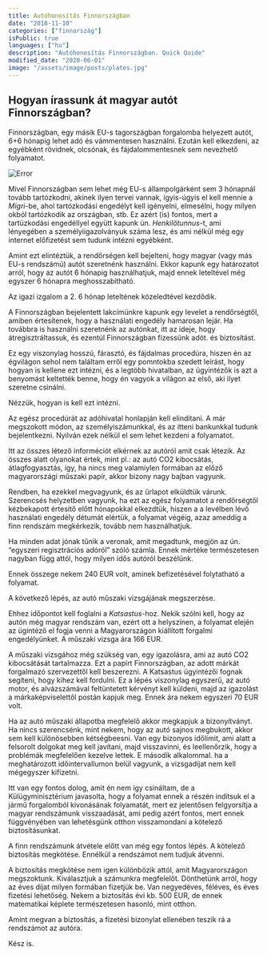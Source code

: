 ```yaml
---
title: Autóhonosítás Finnországban
date: "2018-11-10"
categories: ["finnország"]
isPublic: true
languages: ["hu"]
description: "Autóhonosítás Finnországban. Quick Quide"
modified_date: "2020-06-01"
image: "/assets/image/posts/plates.jpg"
---
```


## Hogyan írassunk át magyar autót Finnországban?

Finnországban, egy másik EU-s tagországban forgalomba helyezett autót, 6+6 hónapig lehet adó és vámmentesen használni. Ezután kell elkezdeni, az egyébként rövidnek, olcsónak, és fájdalommentesnek sem nevezhető folyamatot.

![Error](@@baseUrl@@/assets/images/posts/plates.jpg)

Mivel Finnországban sem lehet még EU-s állampolgárként sem 3 hónapnál tovább tartózkodni, akinek ilyen tervei vannak, ígyis-úgyis el kell mennie a _Migri_-be, ahol tartózkodási engedélyt kell igényelni, elmesélni, hogy milyen okból tartózkodik az országban, stb. Ez azért (is) fontos, mert a tartüzkodási engedéllyel együtt kapunk ún. _Henkilötunnus_-t, ami lényegében a személyiigazolványuk száma lesz, és ami nélkül még egy internet előfizetést sem tudunk intézni egyébként.

Amint ezt elintéztük, a rendőrségen kell bejelteni, hogy magyar (vagy más EU-s rendszámú) autót szeretnénk használni. Ekkor kapunk egy határozatot arról, hogy az autót 6 hónapig használhatjuk, majd ennek leteltével még egyszer 6 hónapra meghosszabítható.

Az igazi izgalom a 2. 6 hónap leteltének közeledtével kezdődik.

A Finnországban bejelentett lakcímünkre kapunk egy levelet a rendőrségtől, amiben értesítenek, hogy a használati engedély hamarosan lejár. Ha továbbra is használni szeretnénk az autónkat, itt az ideje, hogy átregisztráltassuk, és ezentúl Finnországban fizessünk adót. és biztosítást.

Ez egy viszonylag hosszú, fárasztó, és fájdalmas procedúra, hiszen én az égvilágon sehol nem találtam erről egy pomntokba szedett leírást, hogy hogyan is kellene ezt intézni, és a legtöbb hivatalban, az ügyintézők is azt a benyomást keltették benne, hogy én vagyok a világon az első, aki ilyet szeretne csinálni.

Nézzük, hogyan is kell ezt intézni.

Az egész procedúrát az adóhivatal honlapján kell elindítani. A már megszokott módon, az személyiszámunkkal, és az itteni bankunkkal tudunk bejelentkezni. Nyilván ezek nélkül el sem lehet kezdeni a folyamatot.

Itt az összes létező informéciót elkérnek az autóról amit csak létezik. Az összes alatt olyanokat értek, mint pl.: az autó CO2 kibocsátás, átlagfogyasztás, így, ha nincs meg valamiylen formában az előző magyarországi műszaki papír, akkor bizony nagy bajban vagyunk.

Rendben, ha ezekkel megvagyunk, és az űrlapot elküldtük várunk. Szerencsés helyzetben vagyunk, ha ezt az egész folyamatot a rendőrségtől kézbekapott értesítő előtt hónapokkal elkezdtük, hiszen a a levélben lévő használati engedély détumát elértük, a folyamat végéig, azaz ameddig a finn rendszám megkérkezik, tovább nem használhatjuk.

Ha minden adat jónak tűnik a veronak, amit megadtunk, megjön az ún. “egyszeri regisztrációs adóról” szóló számla. Ennek mértéke természetesen nagyban függ attól, hogy milyen idős autóról beszélünk.

Ennek összege nekem 240 EUR volt, aminek befizetésével folytatható a folyamat.

A következő lépés, az autó műszaki vizsgájának megszerzése.

Ehhez időpontot kell foglalni a _Katsastus_-hoz. Nekik szólni kell, hogy az autón még magyar rendszám van, ezért ott a helyszínen, a folyamat elején az ügintéző el fogja venni a Magyarországon kiállított forgalmi engedélyünket. A műszaki vizsga ára 166 EUR.

A műszaki vizsgához még szükség van, egy igazolásra, ami az autó CO2 kibocsátását tartalmazza. Ezt a papírt Finnországban, az adott márkát forgalmazó szervezettől kell beszerezni. A Katsastus ügyintézői fognak segíteni, hogy kihez kell fordulni. Ez a lépés viszonylag egyszerű, az autó motor, és alvázszámával feltüntetett kérvényt kell küldeni, majd az igazolást a márkaképviselettől postán kapjuk meg. Ennek ára nekem egyszeri 70 EUR volt.

Ha az autó műszaki állapotba megfelelő akkor megkapjuk a bizonyítványt. Ha nincs szerencsénk, mint nekem, hogy az autó sajnos megbukott, akkor sem kell különösebben kétségbeesni. Van egy bizonyos időlimit, ami alatt a felsorolt dolgokat meg kell javítani, majd visszavinni, és leellenőrzik, hogy a problémák megfelelően kezelve lettek. E második alkalommal. ha a meghatározott időintervallumon belül vagyunk, a vizsgadíjat nem kell mégegyszer kifizetni.

Itt van egy fontos dolog, amit én nem így csináltam, de a Külügyminisztérium javasolta, hogy a folyamat ennek a részén indítsuk el a jármű forgalomból kivonásának folyamatát, mert ez jelentősen felgyorsítja a magyar rendszámunk visszaadását, ami pedig azért fontos, mert ennek függvényében van lehetésgünk otthon visszamondani a kötelező biztosításunkat.

A finn rendszámunk átvétele előtt van még egy fontos lépés. A kötelező biztosítás megkötése. Ennélkül a rendszámot nem tudjuk átvenni.

A biztosítás megkötése nem igen különbözik attól, amit Magyarországon megszoktunk. Kiválasztjuk a számunkra megfelelőt. Dönthetünk arról, hogy az éves díjat milyen formában fizetjük be. Van negyedéves, féléves, és éves fizetési lehetőség. Nekem a biztosítás évi kb. 500 EUR, de ennek matematikai képlete természetesen hasonló, mint otthon.

Amint megvan a biztosítás, a fizetési bizonylat ellenében teszik rá a rendszámot az autóra.

Kész is.
